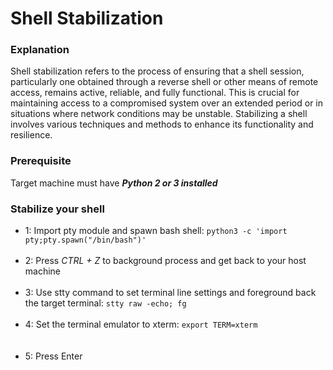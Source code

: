 # Shell Stabilization

### Explanation
Shell stabilization refers to the process of ensuring that a shell session, particularly one obtained through a reverse shell or other means of remote access, remains active, reliable, and fully functional. This is crucial for maintaining access to a compromised system over an extended period or in situations where network conditions may be unstable. Stabilizing a shell involves various techniques and methods to enhance its functionality and resilience.

### Prerequisite
Target machine must have ***Python 2 or 3 installed***

### Stabilize your shell
- 1: Import pty module and spawn bash shell:
```python3 -c 'import pty;pty.spawn("/bin/bash")'```
<br/><br/>
- 2: Press *CTRL + Z* to background process and get back to your host machine
<br/><br/>
- 3: Use stty command to set terminal line settings and foreground back the target terminal: ```stty raw -echo; fg```
<br/><br/>
- 4: Set the terminal emulator to xterm: ```export TERM=xterm```  
<br/><br/>
- 5: Press Enter
